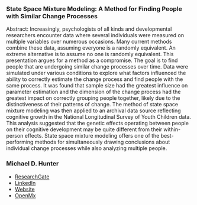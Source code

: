 ### State Space Mixture Modeling: A Method for Finding People with Similar Change Processes

Abstract: Increasingly, psychologists of all kinds and developmental researchers encounter data where several individuals were measured on multiple variables over numerous occasions. Many current methods combine these data, assuming everyone is a randomly equivalent. An extreme alternative is to assume no one is randomly equivalent. This presentation argues for a method as a compromise. The goal is to find people that are undergoing similar change processes over time. Data were simulated under various conditions to explore what factors influenced the ability to correctly estimate the change process and find people with the same process. It was found that sample size had the greatest influence on parameter estimation and the dimension of the change process had the greatest impact on correctly grouping people together, likely due to the distinctiveness of their patterns of change. The method of state space mixture modeling was then applied to an archival data source reflecting cognitive growth in the National Longitudinal Survey of Youth Children data. This analysis suggested that the genetic effects operating between people on their cognitive development may be quite different from their within-person effects. State space mixture modeling offers one of the best-performing methods for simultaneously drawing conclusions about individual change processes while also analyzing multiple people.


### Michael D. Hunter
* [ResearchGate](https://www.researchgate.net/profile/Michael_Hunter13)
* [LinkedIn](https://www.linkedin.com/in/michael-hunter-39229480/)
* [Website](http://mhuntero.com/)
* [OpenMx](http://openmx.ssri.psu.edu/about-openmx-project)

